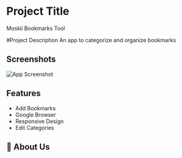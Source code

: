 # Project Title

Moskii Bookmarks Tool

#Project Description
An app to categorize and organize bookmarks

## Screenshots

![App Screenshot](http://hanselreynoso.com/wp-content/uploads/2022/04/app-screenshot.png)

## Features

- Add Bookmarks
- Google Browser
- Responsive Design
- Edit Categories

## 🚀 About Us
